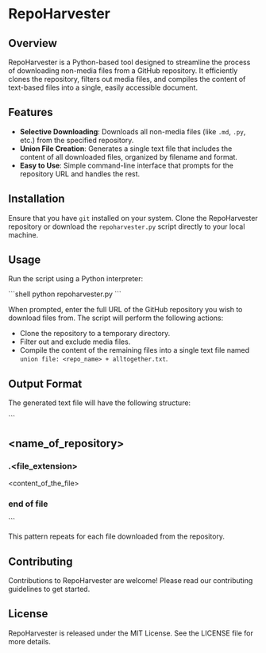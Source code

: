 # RepoHarvester

## Overview
RepoHarvester is a Python-based tool designed to streamline the process of downloading non-media files from a GitHub repository. It efficiently clones the repository, filters out media files, and compiles the content of text-based files into a single, easily accessible document.

## Features
- **Selective Downloading**: Downloads all non-media files (like `.md`, `.py`, etc.) from the specified repository.
- **Union File Creation**: Generates a single text file that includes the content of all downloaded files, organized by filename and format.
- **Easy to Use**: Simple command-line interface that prompts for the repository URL and handles the rest.

## Installation
Ensure that you have `git` installed on your system. Clone the RepoHarvester repository or download the `repoharvester.py` script directly to your local machine.

## Usage
Run the script using a Python interpreter:

\```shell
python repoharvester.py
\```

When prompted, enter the full URL of the GitHub repository you wish to download files from. The script will perform the following actions:
- Clone the repository to a temporary directory.
- Filter out and exclude media files.
- Compile the content of the remaining files into a single text file named `union file: <repo_name> + alltogether.txt`.

## Output Format
The generated text file will have the following structure:

\```
## <name_of_repository>
### <filename>.<file_extension>
<content_of_the_file>
### end of file
\```

This pattern repeats for each file downloaded from the repository.

## Contributing
Contributions to RepoHarvester are welcome! Please read our contributing guidelines to get started.

## License
RepoHarvester is released under the MIT License. See the LICENSE file for more details.
